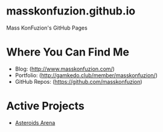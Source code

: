 # masskonfuzion.github.io
Mass KonFuzion's GitHub Pages

# Where You Can Find Me
* Blog: (http://www.masskonfuzion.com/)
* Portfolio: (http://gamkedo.club/member/masskonfuzion/)
* GitHub Repos: (https://github.com/masskonfuzion)

# Active Projects
* [Asteroids Arena](https://masskonfuzion.github.io/asteroids_arena_wip)

